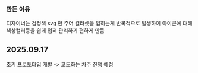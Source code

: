 ### 만든 이유
디자이너는 검정색 svg 만 주어 컬러셋을 입히는게 반복적으로 발생하여 아이콘에 대해 색상컬러등을 쉽게 입혀 관리하기 편하게 만듬 

## 2025.09.17
초기 프로토타입 개발 -> 고도화는 차주 진행 예정